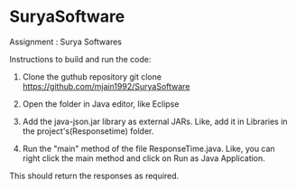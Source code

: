 # SuryaSoftware
Assignment : Surya Softwares

Instructions to build and run the code:

1) Clone the guthub repository
git clone https://github.com/mjain1992/SuryaSoftware 

2) Open the folder in Java editor, like  Eclipse

3) Add the java-json.jar library as external JARs.
Like, add it in Libraries in the project's(Responsetime) folder.

4) Run the "main" method of the file ResponseTime.java.
Like, you can right click the main method and click on Run as Java Application.

This should return the responses as required.